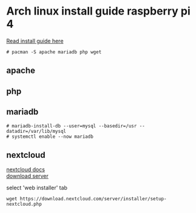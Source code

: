 [modeline]: # ( vim: set ft=markdown sts=4 sw=4 et: )


# Arch linux install guide raspberry pi 4

[Read install guide here](https://archlinuxarm.org/platforms/armv8/broadcom/raspberry-pi-4)

`# pacman -S apache mariadb php wget`

## apache


## php


## mariadb

```
# mariadb-install-db --user=mysql --basedir=/usr --datadir=/var/lib/mysql
# systemctl enable --now mariadb

```

## nextcloud

[nextcloud docs](https://docs.nextcloud.com/server/latest/admin_manual/installation/source_installation.html)  
[download server](https://nextcloud.com/install/#instructions-server)  

select 'web installer' tab 

```
wget https://download.nextcloud.com/server/installer/setup-nextcloud.php 
```
